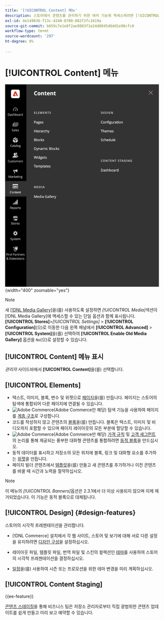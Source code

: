 ```yaml
---
title: '[!UICONTROL Content] 메뉴'
description: 스토어에서 콘텐츠를 관리하기 위한 여러 기능에 액세스하려면 [!UICONTROL Content] 메뉴를 사용하십시오.
exl-id: 4e149836-f13c-4240-8700-882f2fc1619a
source-git-commit: b659c7e1e8f2ae9883f1e24d8045d6dd1e90cfc0
workflow-type: tm+mt
source-wordcount: '297'
ht-degree: 0%

---
```


# [!UICONTROL Content] 메뉴

![관리자에 표시되는 [!UICONTROL Content] 메뉴](./assets/admin-menu-content.png){width="400" zoomable="yes"}

>[!NOTE]
>
>새 [[!DNL Media Gallery]](media-gallery.md)을(를) 사용하도록 설정하면 _[!UICONTROL Media]_&#x200B;섹션이 [!DNL Media Gallery]에 액세스할 수 있는 단일 옵션과 함께 표시됩니다.**[!UICONTROL Stores]**>_[!UICONTROL Settings]_ > **[!UICONTROL Configuration]**(으)로 이동한 다음 왼쪽 패널에서 **[!UICONTROL Advanced]** > **[!UICONTROL System]**&#x200B;을(를) 선택하여 **[!UICONTROL Enable Old Media Gallery]** 옵션을 `No`(으)로 설정할 수 있습니다.

## [!UICONTROL Content] 메뉴 표시

_관리자_ 사이드바에서 **[!UICONTROL Content]**&#x200B;을(를) 선택합니다.

## [!UICONTROL Elements]

- 텍스트, 이미지, 블록, 변수 및 위젯으로 [페이지](pages.md)을(를) 만듭니다. 페이지는 스토어의 탐색에 통합되어 다른 페이지에 연결될 수 있습니다.
- ![Adobe Commerce](../assets/adobe-logo.svg)(Adobe Commerce만 해당) 탐색 기능을 사용하여 페이지를 [계층 구조](page-hierarchy.md)로 구성합니다.
- 코드를 작성하지 않고 콘텐츠의 [블록](blocks.md)을(를) 만듭니다. 블록은 텍스트, 이미지 및 비디오까지 포함할 수 있으며 페이지 레이아웃의 모든 부분에 할당할 수 있습니다.
- ![Adobe Commerce](../assets/adobe-logo.svg)(Adobe Commerce만 해당) [가격 규칙](../merchandising-promotions/introduction.md#promotions) 및 [고객 세그먼트](../customers/customer-segments.md)의 논리를 통해 제공되는 풍부한 대화형 콘텐츠를 통합하려면 [동적 블록](dynamic-blocks.md)을 만드십시오.
- 동적 데이터를 표시하고 저장소의 모든 위치에 블록, 링크 및 대화형 요소를 추가하는 [위젯](widgets.md)을 만듭니다.
- 페이지 빌더 콘텐츠에서 [템플릿](../page-builder/templates.md)을(를) 만들고 새 콘텐츠를 추가하거나 이전 콘텐츠를 바꿀 때 시간과 노력을 절약하십시오.

>[!NOTE]
>
>이 메뉴의 _[!UICONTROL Banners]_&#x200B;옵션은 2.3.1에서 더 이상 사용되지 않으며 이제 제거되었습니다. 이 기능은 동적 블록으로 대체됩니다.

## [!UICONTROL Design] {#design-features}

스토어의 시각적 프레젠테이션을 관리합니다.

- [!DNL Commerce] 설치에서 각 웹 사이트, 스토어 및 보기에 대해 서로 다른 설정을 유지하려면 [디자인 구성](configuration.md)을 설정하십시오.

- 레이아웃 파일, 템플릿 파일, 번역 파일 및 스킨의 컬렉션인 [테마](themes.md)를 사용하여 스토어의 시각적 프레젠테이션을 결정하십시오.

- [일정](schedule.md)을(를) 사용하여 시즌 또는 프로모션을 위한 테마 변경을 미리 계획하십시오.

## [!UICONTROL Content Staging]

{{ee-feature}}

[콘텐츠 스테이징](content-staging.md)을 통해 비즈니스 팀은 저장소 관리자로부터 직접 광범위한 콘텐츠 업데이트를 쉽게 만들고 미리 보고 예약할 수 있습니다.
